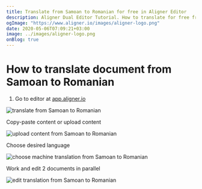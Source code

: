 ```yaml
---
title: Translate from Samoan to Romanian for free in Aligner Editor
description: Aligner Dual Editor Tutorial. How to translate for free from Samoan to Romanian. Aligner is multilingual document management platform. 
ogImage: "https://www.aligner.io/images/aligner-logo.png"
date: 2020-05-06T07:09:21+03:00
image: ../images/aligner-logo.png
onBlog: true
---
```


# How to translate document from Samoan to Romanian

1. Go to editor at [app.aligner.io](https://app.aligner.io "Aligner App web page")

![translate from Samoan to Romanian](../aligner-blank-editor.png "translate from Samoan to Romanian")

Copy-paste content or upload content

![upload content from Samoan to Romanian](../aligner-uploaded-document.png "upload content from Samoan to Romanian")

Choose desired language

![choose machine translation from Samoan to Romanian](../aligner-language-dropdown.png "choose machine translation from Samoan to Romanian")

Work and edit 2 documents in parallel

![edit translation from Samoan to Romanian](../aligner-double-sitded-editor.png "edit translation from Samoan to Romanian")

